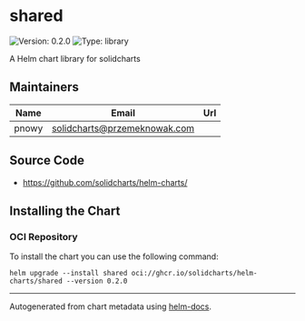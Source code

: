 # shared

![Version: 0.2.0](https://img.shields.io/badge/Version-0.2.0-informational?style=flat-square) ![Type: library](https://img.shields.io/badge/Type-library-informational?style=flat-square)

A Helm chart library for solidcharts

## Maintainers

| Name | Email | Url |
| ---- | ------ | --- |
| pnowy | <solidcharts@przemeknowak.com> |  |

## Source Code

* <https://github.com/solidcharts/helm-charts/>

## Installing the Chart

### OCI Repository

To install the chart you can use the following command:

```shell
helm upgrade --install shared oci://ghcr.io/solidcharts/helm-charts/shared --version 0.2.0
```

----------------------------------------------

Autogenerated from chart metadata using [helm-docs](https://github.com/norwoodj/helm-docs/).
